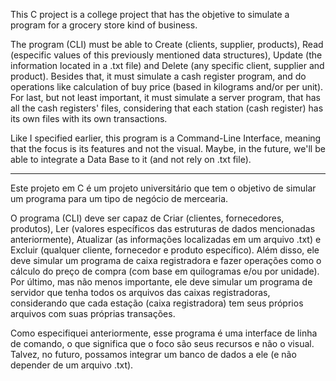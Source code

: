 This C project is a college project that has the objetive to simulate a program for a grocery store kind of business.

The program (CLI) must be able to Create (clients, supplier, products), 
Read (especific values of this previously mentioned data structures), 
Update (the information located in a .txt file) and
Delete (any specific client, supplier and product).
Besides that, it must simulate a cash register program, and do operations like calculation of buy price (based in kilograms and/or per unit).
For last, but not least important, it must simulate a server program, that has all the cash registers' files, considering that
each station (cash register) has its own files with its own transactions.

Like I specified earlier, this program is a Command-Line Interface, meaning that the focus is its features and not the visual.
Maybe, in the future, we'll be able to integrate a Data Base to it (and not rely on .txt file).

------------------------------------------------------------------------------------------------------------------------------

Este projeto em C é um projeto universitário que tem o objetivo de simular um programa para um tipo de negócio de mercearia.

O programa (CLI) deve ser capaz de Criar (clientes, fornecedores, produtos), 
Ler (valores específicos das estruturas de dados mencionadas anteriormente), 
Atualizar (as informações localizadas em um arquivo .txt) e
Excluir (qualquer cliente, fornecedor e produto específico).
Além disso, ele deve simular um programa de caixa registradora e fazer operações como o cálculo do preço de compra (com base em quilogramas e/ou por unidade).
Por último, mas não menos importante, ele deve simular um programa de servidor que tenha todos os arquivos das caixas registradoras, considerando que
cada estação (caixa registradora) tem seus próprios arquivos com suas próprias transações.

Como especifiquei anteriormente, esse programa é uma interface de linha de comando, o que significa que o foco são seus recursos e não o visual.
Talvez, no futuro, possamos integrar um banco de dados a ele (e não depender de um arquivo .txt).
